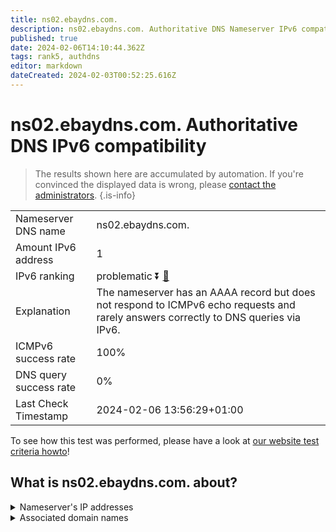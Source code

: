 ```yaml
---
title: ns02.ebaydns.com.
description: ns02.ebaydns.com. Authoritative DNS Nameserver IPv6 compatibility
published: true
date: 2024-02-06T14:10:44.362Z
tags: rank5, authdns
editor: markdown
dateCreated: 2024-02-03T00:52:25.616Z
---
```


# ns02.ebaydns.com. Authoritative DNS IPv6 compatibility

> The results shown here are accumulated by automation. If you're convinced the displayed data is wrong, please [contact the administrators](/howto/chat). 
{.is-info}




|   |   |
| - | - |
| Nameserver DNS name | ns02.ebaydns.com.
| Amount IPv6 address | 1
| IPv6 ranking | problematic :arrow_double_down: [🔗](/howto/ranking) |
| Explanation | The nameserver has an AAAA record but does not respond to ICMPv6 echo requests and rarely answers correctly to DNS queries via IPv6. |
| ICMPv6 success rate | 100%|
| DNS query success rate | 0% |
| Last Check Timestamp | 2024-02-06 13:56:29+01:00 |

To see how this test was performed, please have a look at [our website test criteria howto](/howto/testcriteria/authdns)!


## What is ns02.ebaydns.com. about?




<details>
<summary>Nameserver's IP addresses</summary>

2607:f740:e642:4::1

</details>



<details>
<summary>Associated domain names</summary>

www.ebay.com

</details>
